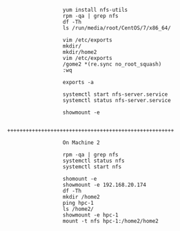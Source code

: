                       yum install nfs-utils
                      rpm -qa | grep nfs
                      df -Th
                      ls /run/media/root/CentOS/7/x86_64/
                      
                      vim /etc/exports
                      mkdir/
                      mkdir/home2
                      vim /etc/exports
                      /gome2 *(re.sync no_root_squash)
                      :wq
                      
                      exports -a
                      
                      systemctl start nfs-server.service
                      systemctl status nfs-server.service
                      
                      showmount -e
                      
                      ++++++++++++++++++++++++++++++++++++++++++++++++++++++
                      
                      On Machine 2
                      
                      rpm -qa | grep nfs
                      systemctl status nfs
                      systemctl start nfs
                      
                      shomount -e
                      showmount -e 192.168.20.174
                      df -Th
                      mkdir /home2
                      ping hpc-1
                      ls /home2/
                      showmount -e hpc-1
                      mount -t nfs hpc-1:/home2/home2
